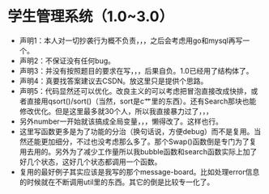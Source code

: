 # 学生管理系统（1.0~3.0）
- 声明1：本人对一切抄袭行为概不负责，，，之后会考虑用go和mysql再写一个。
- 声明2：不保证没有任何bug。
- 声明3：并没有按照题目的要求在写，，，后果自负。1.0已经用了结构体了。
- 声明4：真要找答案建议去CSDN。放这里只是提供个思路。
- 声明5：代码显然还可以优化。改良主义的可以考虑把冒泡直接改成快排，或者直接用qsort()/sort()（当然，sort是c艹里的东西）。还有Search那块也能修改优化。但是这里最多就30个人，所以我直接暴力过了，，，
- 另外number一开始就该搞成全局变量，，，懒得改了。这样也行。
- 这里写函数更多是为了功能的分治（换句话说，方便debug）而不是复用。当然还能更加细分，不过也没考虑那么多了。那个Swap()函数倒是专门为了复用去用的。另外为了减少工作量所以我bubble函数和search函数实际上加了好几个状态，这好几个状态都调用一个函数。
- 复用的最好例子其实应该是我写的那个message-board。比如处理error信息的时候就在不断调用util里的东西。其它的倒是比较专一化了。
